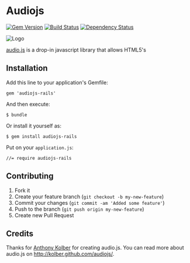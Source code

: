 # Audiojs

[![Gem Version](https://badge.fury.io/rb/audiojs-rails.png)](http://badge.fury.io/rb/audiojs-rails)
[![Build Status](https://secure.travis-ci.org/subosito/audiojs-rails.png)](http://travis-ci.org/subosito/audiojs-rails)
[![Dependency Status](https://gemnasium.com/subosito/audiojs-rails.png)](https://gemnasium.com/subosito/audiojs-rails)

![Logo](docs/images/audiojs.png)

[audio.js](http://kolber.github.com/audiojs/) is a drop-in javascript library that allows HTML5's <audio> tag to be used anywhere.

## Installation

Add this line to your application's Gemfile:

    gem 'audiojs-rails'

And then execute:

    $ bundle

Or install it yourself as:

    $ gem install audiojs-rails

Put on your `application.js`:

    //= require audiojs-rails

## Contributing

1. Fork it
2. Create your feature branch (`git checkout -b my-new-feature`)
3. Commit your changes (`git commit -am 'Added some feature'`)
4. Push to the branch (`git push origin my-new-feature`)
5. Create new Pull Request

## Credits

Thanks for [Anthony Kolber](https://github.com/kolber) for creating audio.js. You can read more about audio.js on http://kolber.github.com/audiojs/.

